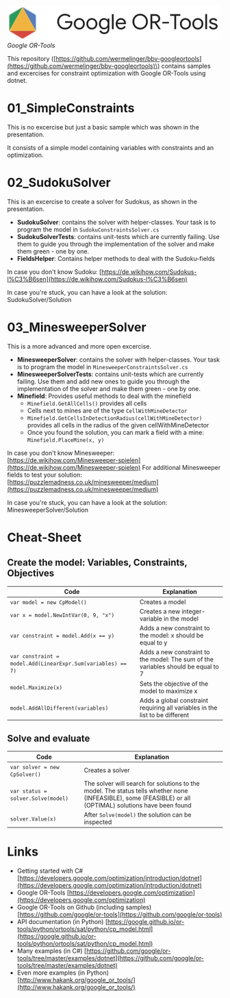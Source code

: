![Google OR-Tools](Images/google-or-tools.jpg)
*Google OR-Tools*

This repository \([https://github.com/wermelinger/bbv-googleortools](https://github.com/wermelinger/bbv-googleortools)\) contains samples and excercises for constraint optimization with Google OR-Tools using dotnet. 

# 01_SimpleConstraints
This is no excercise but just a basic sample which was shown in the presentation.

It consists of a simple model containing variables with constraints and an optimization. 

# 02_SudokuSolver
This is an excercise to create a solver for Sudokus, as shown in the presentation.
* **SudokuSolver**: contains the solver with helper-classes. Your task is to program the model in `SudokuConstraintsSolver.cs`
* **SudokuSolverTests**: contains unit-tests which are currently failing. Use them to guide you through the implementation of the solver and make them green - one by one.
* **FieldsHelper**: Contains helper methods to deal with the Sudoku-fields

In case you don't know Sudoku: [https://de.wikihow.com/Sudokus-l%C3%B6sen](https://de.wikihow.com/Sudokus-l%C3%B6sen)

In case you're stuck, you can have a look at the solution: SudokuSolver/Solution

# 03_MinesweeperSolver
This is a more advanced and more open excercise. 
* **MinesweeperSolver**: contains the solver with helper-classes. Your task is to program the model in `MinesweeperConstraintsSolver.cs`
* **MinesweeperSolverTests**: contains unit-tests which are currently failing. Use them and add new ones to guide you through the implementation of the solver and make them green - one by one.
* **Minefield**: Provides useful methods to deal with the minefield
  * `Minefield.GetAllCells()` provides all cells
  * Cells next to mines are of the type `CellWithMineDetector`
  * `Minefield.GetCellsInDetectionRadius(cellWithMineDetector)` provides all cells in the radius of the given cellWithMineDetector
  * Once you found the solution, you can mark a field with a mine: `Minefield.PlaceMine(x, y)`

In case you don't know Minesweeper: [https://de.wikihow.com/Minesweeper-spielen](https://de.wikihow.com/Minesweeper-spielen)
For additional Minesweeper fields to test your solution: [https://puzzlemadness.co.uk/minesweeper/medium](https://puzzlemadness.co.uk/minesweeper/medium)

In case you're stuck, you can have a look at the solution: MinesweeperSolver/Solution

# Cheat-Sheet
## Create the model: Variables, Constraints, Objectives
|Code|Explanation|
|----|----|
|`var model = new CpModel()`|Creates a model|
|`var x = model.NewIntVar(0, 9, "x")`|Creates a new integer-variable in the model|
|`var constraint = model.Add(x == y)`|Adds a new constraint to the model: x should be equal to y|
|`var constraint = model.Add(LinearExpr.Sum(variables) == 7)`|Adds a new constraint to the model: The sum of the variables should be equal to 7|
|`model.Maximize(x)`|Sets the objective of the model to maximize x|
|`model.AddAllDifferent(variables)`|Adds a global constraint requiring all variables in the list to be different|

## Solve and evaluate
|Code|Explanation|
|----|----|
|`var solver = new CpSolver()`|Creates a solver|
|`var status = solver.Solve(model)`|The solver will search for solutions to the model. The status tells whether none (INFEASIBLE), some (FEASIBLE) or all (OPTIMAL) solutions have been found|
|`solver.Value(x)`|After `Solve(model)` the solution can be inspected|

# Links
- Getting started with C# [https://developers.google.com/optimization/introduction/dotnet](https://developers.google.com/optimization/introduction/dotnet)
- Google OR-Tools [https://developers.google.com/optimization](https://developers.google.com/optimization)
- Google OR-Tools on Github (including samples) [https://github.com/google/or-tools](https://github.com/google/or-tools)
- API documentation (in Python) [https://google.github.io/or-tools/python/ortools/sat/python/cp_model.html](https://google.github.io/or-tools/python/ortools/sat/python/cp_model.html)
- Many examples \(in C#\) [https://github.com/google/or-tools/tree/master/examples/dotnet](https://github.com/google/or-tools/tree/master/examples/dotnet)
- Even more examples \(in Python\) [http://www.hakank.org/google_or_tools/](http://www.hakank.org/google_or_tools/)

